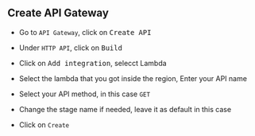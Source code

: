 ## Create API Gateway

- Go to `API Gateway`, click on <kbd>Create API</kbd>

- Under `HTTP API`, click on <kbd>Build</kbd>

- Click on <kbd>Add integration</kbd>, selecct Lambda

- Select the lambda that you got inside the region, Enter your API name

- Select your API method, in this case `GET`

- Change the stage name if needed, leave it as default in this case

- Click on `Create`

